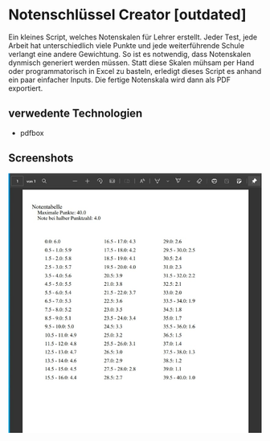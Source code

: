 # Notenschlüssel Creator [outdated]

Ein kleines Script, welches Notenskalen für Lehrer erstellt. Jeder Test, jede Arbeit hat unterschiedlich viele Punkte und jede weiterführende Schule verlangt eine andere Gewichtung. So ist es notwendig, dass Notenskalen dynmisch generiert werden müssen. Statt diese Skalen mühsam per Hand oder programmatorisch in Excel zu basteln, erledigt dieses Script es anhand ein paar einfacher Inputs. Die fertige Notenskala wird dann als PDF exportiert.

## verwedente Technologien
- pdfbox

## Screenshots
<img src="img/output.jpg" width=auto>
